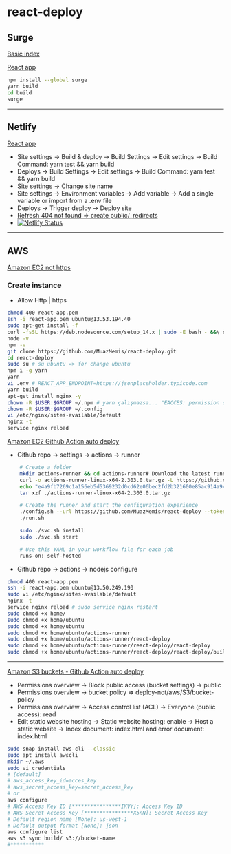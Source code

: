 # react-deploy

## Surge

[Basic index](https://bumpy-pleasure.surge.sh)

[React app](https://impossible-act.surge.sh)

```sh
npm install --global surge
yarn build
cd build
surge
```

---

## Netlify

[React app](https://patika-react-app.netlify.app)

- Site settings -> Build & deploy -> Build Settings -> Edit settings -> Build Command: yarn test && yarn build
- Deploys -> Build Settings -> Edit settings -> Build Command: yarn test && yarn build
- Site settings -> Change site name
- Site settings -> Environment variables -> Add variable -> Add a single variable or import from a .env file
- Deploys -> Trigger deploy -> Deploy site
- [Refresh 404 not found => create public/\_redirects](https://patika-react-app.netlify.app/about)
- [![Netlify Status](https://api.netlify.com/api/v1/badges/6a854854-fa53-4889-85fe-f993fcfb5601/deploy-status)](https://app.netlify.com/sites/patika-react-app/deploys)

---

## AWS

[Amazon EC2 not https](http://13.53.194.40)

### Create instance

- Allow Http | https

```sh
chmod 400 react-app.pem
ssh -i react-app.pem ubuntu@13.53.194.40
sudo apt-get install -f
curl -fsSL https://deb.nodesource.com/setup_14.x | sudo -E bash - &&\ sudo apt-get install -y nodejs
node -v
npm -v
git clone https://github.com/MuazMemis/react-deploy.git
cd react-deploy
sudo su # su ubuntu => for change ubuntu
npm i -g yarn
yarn
vi .env # REACT_APP_ENDPOINT=https://jsonplaceholder.typicode.com
yarn build
apt-get install nginx -y
chown -R $USER:$GROUP ~/.npm # yarn çalışmazsa... "EACCES: permission denied, open '/home/ubuntu/.config/yarn'"
chown -R $USER:$GROUP ~/.config
vi /etc/nginx/sites-available/default
nginx -t
service nginx reload
```

[Amazon EC2 Github Action auto deploy](http://13.53.194.40)

<!-- TODO .env -->

- Github repo -> settings -> actions -> runner

```sh
    # Create a folder
    mkdir actions-runner && cd actions-runner# Download the latest runner package
    curl -o actions-runner-linux-x64-2.303.0.tar.gz -L https://github.com/actions/runner/releases/download/v2.303.0/actions-runner-linux-x64-2.303.0.tar.gz# Optional: Validate the hash
    echo "e4a9fb7269c1a156eb5d5369232d0cd62e06bec2fd2b321600e85ac914a9cc73  actions-runner-linux-x64-2.303.0.tar.gz" | shasum -a 256 -c# Extract the installer
    tar xzf ./actions-runner-linux-x64-2.303.0.tar.gz

    # Create the runner and start the configuration experience
    ./config.sh --url https://github.com/MuazMemis/react-deploy --token AOWL636SOIGQY7YF5LVYDKDEDVB66# Last step, run it!
    ./run.sh

    sudo ./svc.sh install
    sudo ./svc.sh start

    # Use this YAML in your workflow file for each job
    runs-on: self-hosted
```

- Github repo -> actions -> nodejs configure

```sh
chmod 400 react-app.pem
ssh -i react-app.pem ubuntu@13.50.249.190
sudo vi /etc/nginx/sites-available/default
nginx -t
service nginx reload # sudo service nginx restart
sudo chmod +x home/
sudo chmod +x home/ubuntu
sudo chmod +x home/ubuntu
sudo chmod +x home/ubuntu/actions-runner
sudo chmod +x home/ubuntu/actions-runner/react-deploy
sudo chmod +x home/ubuntu/actions-runner/react-deploy/react-deploy
sudo chmod +x home/ubuntu/actions-runner/react-deploy/react-deploy/build
```

---

[Amazon S3 buckets - Github Action auto deploy](http://react-example2.s3-website-us-west-1.amazonaws.com)

- Permissions overview -> Block public access (bucket settings) -> public
- Permissions overview -> bucket policy => deploy-not/aws/S3/bucket-policy
- Permissions overview -> Access control list (ACL) -> Everyone (public access): read
- Edit static website hosting -> Static website hosting: enable -> Host a static website -> Index document: index.html and error document: index.html

```sh
sudo snap install aws-cli --classic
sudo apt install awscli
mkdir ~/.aws
sudo vi credentials
# [default]
# aws_access_key_id=acces_key
# aws_secret_access_key=secret_access_key
# or
aws configure
# AWS Access Key ID [****************IKVY]: Access Key ID
# AWS Secret Access Key [****************X5nN]: Secret Access Key
# Default region name [None]: us-west-1
# Default output format [None]: json
aws configure list
aws s3 sync build/ s3://bucket-name
#***********
```
